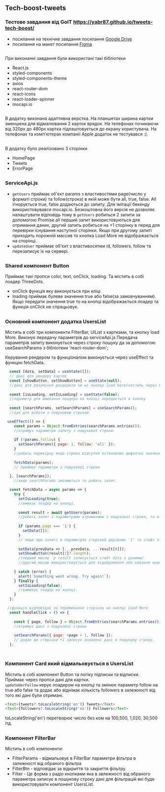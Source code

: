 
## Tech-boost-tweets
### Тестове завдання від GoIT https://yabr87.github.io/tweets-tech-boost/
- посилання на технічне завдання посилання [Google Drive](https://drive.google.com/file/d/1XQnUiuhy6zndS8wN9ZonHZV6Iu0esiA1/view)  
- посилання на макет посилання [Figma](https://www.figma.com/file/zun1oP6NmS2Lmgbcj6e1IG/Test?node-id=0%3A1&t=VoiYTfiXggVItgVd-1)

##  
При виконанні завдання були використані такі бібліотеки
- React.js
- styled-components
- styled-components-theme  
- axios 
- react-router-dom 
- react-icons
- react-loader-spinner 
- mocapi.io

##
В додатку виконана адаптивна верстка. На планшетах ширина картки зменшена для відмалювання 2 карток врядок. На телефонах починаючи від 320px до 480px картка підлаштовується до екрану користувача. На телефонах та комп’ютерах компанії Apple додаток не тестувався :(.


##
В додатку було реалізовано 3 сторінки
- HomePage
- Tweets
- ErrorPage



##
### ServiceApi.js
- `getUsers` приймає об'єкт params з властивостями page(число у форматі строки) та follow(строка) в якій може бути all, true, false. All ігнорується true, false додаються до запиту.
Для імітації бекенду використовувався mocapi.io. Безкоштовна його версія не дозволяє налаштувати відповідь тому в `getUsers` робиться 2 запити за допомогою Promise.all перший запит використовуються для отримання даних, другий запить робиться на +1 сторінку в перед для перевірки існування наступної сторінки. Якщо при другому запиті приходить порожній массив то кнопка Load More не відображається на сторінці.
- `updateUser` приймає об'єкт з властивосятми id, followers, follow та перезаписує їх на сервері.

##
### Shared компонент Button
Приймає такі пропси color, text, onClick, loading. Та містить в собі лоадер ThreeDots.
- onClick  функція яку виконується при кліці
- loading приймає булеве значення true або false(за замовчуванням). Якщо передати значення true то на кнопці відображається лоадер та функція onClick не спрацьовує.

##
### Основний компонент додатка UsersList
Містить в собі три компоненти FilterBar, UlList з картками, та кнопку load More. Виконує передачу параметрів до serviceApi.js
Передача параметрів запиту виконується через строку пошуку да за допомогою useSearchParams з бібліотеки 'react-router-dom';

Керування рендером та функціоналом виконується через useEffect та функцію fetchData.
```js
  const [data, setData] = useState([]);
  // дані для рендеру карток
  const [showButton, setShowButton] = useState(null);
  //дані для розуміння рендерити чи ні кнопку load more(костиль через бекенд )
  
  const [isLoading, setIsLoading] = useState(false);
  //параметр для вмикання лоадера на кнопці передається в кнопку
  
  const [searchParams, setSearchParams] = useSearchParams();
  //хук для роботи з пошуковою строкою  
```

```js
 useEffect(() => {
    const params = Object.fromEntries(searchParams.entries());
    //отримує параметри запиту з пошукової строки.
    
    if (!params.follow) {
      setSearchParams({ page: 1, follow: 'all' });
    }
    //робить перевірку якщо строка відсутня встановлює дефолтні значення для запобігання помилок під час запиту.
    
    fetchData(params);
    // приймає параметри з пошукової строки 
        
  }, [searchParams]);
    //якщо searchParams змінюються то робить запит.
```

```js
  const fetchData = async params => {
    try {
      setIsLoading(true);
      //вмикає лоадер на кнопці.
      
      const result = await getUsers(params);
      //робить запит з параметрами отриманими з пошукової строки, та отримує об'єкт з двома масивами.
      
      if (params.page === '1') {
        setData([]);     
      }
      // якщо при запиті в параметрах сторінка дорівнює '1' то стейт з даними для карток очищається для запобігання дублювання при перемиканні фільтра.
      
      setData(prevData => [...prevData, ...result[0]]);
      setShowButton(result[1]?.length);
      //перший масив  p result записується стейт data з даними/
      //другий масив використовується для відображення або ховання кнопки load more. Якщо довжина масиву 0 то кнопка не буде відмальовуватися бо далі даних немає.
      
    } catch (error) {
      alert(`Something went wrong. Try again!`);
    } finally {
      setIsLoading(false);
      //вимикає лоадер на кнопці.
    }
  };
```

```js
 //функція відповідає за перемикання сторінок на кнопці Load More
  const handleClick = () => {
  
    const { page, follow } = Object.fromEntries(searchParams.entries());
    //отримує дані з пошукової строки
    
    setSearchParams({ page: +page + 1, follow });
    // додає до сторінки +1 записує оновлені дані в пошукову строку. 
  }; 
  
```

##
### Компонент Card який відмальовується в UsersList
Містить в собі компонент Button та логіку підписки та відписки.  
Приймає через пропси дані для картки.  
`updateUerFollow` керує лоадером на кнопці та змінює параметр follow на true або false та додає або віднімає кількість followers в залежності від того які дані були отримані.
```js
<Text>{tweets?.toLocaleString('en')} Tweets</Text>
<Text>{followers?.toLocaleString('en')} Followers</Text>
```
toLocaleString('en') перетворює число без ком на 100,500, 1,020, 30,500 ітд.

##
### Компонент FilterBar
Містить в собі компоненти: 
- FilterParams - відмальовує в FilterBar параметри фільтра в залежності від обраного фільтра 
- FilterBtn - відповідає за відкриття та закриття фільтру.
- Filter - Це форма з радіо кнопками яка в звлежності від обраного параметра записує в пошукову строку дані для фільтрацій які буде використовувати компонент UsersList.       
